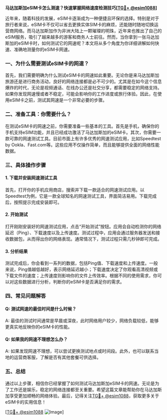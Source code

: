 **马达加斯加eSIM卡怎么测速？快速掌握网络速度检测技巧[[TG💪+ @esim1088](https://t.me/s/esim1088)]**

近年来，随着科技的发展，eSIM卡逐渐成为一种便捷且环保的选择。特别是对于旅行者来说，eSIM卡不仅可以省去更换实体SIM卡的麻烦，还能随时随地切换运营商网络。而马达加斯加作为非洲大陆上一颗璀璨的明珠，近年来也推出了自己的eSIM服务，吸引了越来越多的游客和商务人士前往。然而，当你拿到一张马达加斯加的eSIM卡时，如何测试它的网速呢？本文将从多个角度为你详细讲解如何快速、准确地测量你的eSIM卡网速。

### 一、为什么需要测试eSIM卡的网速？

首先，我们需要明确为什么测试eSIM卡的网速如此重要。无论你是来马达加斯加旅游还是进行商务活动，良好的网络连接都是必不可少的。尤其是在如今这个信息爆炸的时代，无论是视频通话、在线办公还是社交分享，都需要稳定的网络支持。如果你发现网速慢或者不稳定，可能会影响你的工作进度或旅行体验。因此，在使用eSIM卡之前，测试其网速是一个非常必要的步骤。

### 二、准备工具：你需要什么？

在测试eSIM卡的网速之前，你需要准备一些基本的工具。首先是手机，确保你的手机支持eSIM功能，并且已经成功激活了马达加斯加的eSIM卡。其次，你需要一款可靠的网速测试工具。目前市面上有许多优秀的网速测试应用，比如Speedtest by Ookla、Fast.com等。这些应用不仅操作简单，而且能够提供全面的网络性能数据。

### 三、具体操作步骤

#### 1. 下载并安装网速测试工具

首先，打开你的手机应用商店，搜索并下载一款适合的网速测试应用。以Speedtest为例，它是一款全球知名的网速测试工具，界面简洁易用。下载完成后，按照提示完成安装即可。

#### 2. 开始测试

打开刚刚安装好的网速测试应用，点击“开始测试”按钮。应用会自动检测你的网络延迟（Ping）、下载速度以及上传速度。测试过程中，应用会通过服务器发送和接收数据包，从而得出你的网络表现。通常情况下，测试过程只需几秒钟即可完成。

#### 3. 分析结果

测试完成后，你会看到一系列的数据，包括Ping值、下载速度和上传速度。一般来说，Ping值越低越好，表示网络延迟越小；下载速度决定了你观看高清视频或下载文件的速度；上传速度则影响你的文件上传效率。根据不同的使用需求，你可以对这些数据进行分析，判断你的eSIM卡是否满足你的需求。

### 四、常见问题解答

#### Q: 测试网速的最佳时间是什么时候？
A: 最佳的测试时间通常是早晨或深夜，此时网络用户较少，网络负载较低，能够更真实地反映你的eSIM卡的性能。

#### Q: 如果我的网速不理想怎么办？
A: 如果发现网速不理想，可以尝试更换测试地点或时间段。此外，也可以联系当地的运营商客服，了解是否有其他套餐可供选择。

### 五、总结

通过以上步骤，相信你已经掌握了如何测试马达加斯加eSIM卡的网速。无论是为了工作还是娱乐，稳定的网络连接都至关重要。希望这篇文章能帮助你在马达加斯加享受更加顺畅的网络体验。最后，记得关注[TG💪+ @esim1088](https://t.me/s/esim1088)，获取更多关于eSIM卡的实用信息！

[[TG💪+ @esim1088](https://t.me/s/esim1088) ![Image](https://i.postimg.cc/4NQfJmqS/Snipaste-2025-05-13-00-14-12.png)]